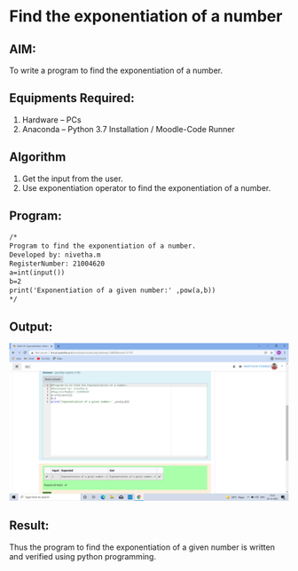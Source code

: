 # Find the exponentiation of a number

## AIM:
To write a program to find the exponentiation of a number.

## Equipments Required:
1. Hardware – PCs
2. Anaconda – Python 3.7 Installation / Moodle-Code Runner

## Algorithm
1. Get the input from the user.
2. Use exponentiation operator to find the exponentiation of a number.

## Program:
```
/*
Program to find the exponentiation of a number.
Developed by: nivetha.m
RegisterNumber: 21004620
a=int(input())
b=2
print('Exponentiation of a given number:' ,pow(a,b))
*/
```

## Output:
![output](.//ex.png)


## Result:
Thus the program to find the exponentiation of a given number is written and verified using python programming.
